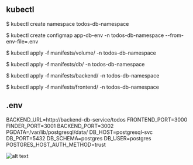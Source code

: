 ## kubectl

$ kubectl create namespace todos-db-namespace

$ kubectl create configmap app-db-env -n todos-db-namespace --from-env-file=.env

$ kubectl apply -f manifests/volume/ -n todos-db-namespace

$ kubectl apply -f manifests/db/ -n todos-db-namespace

$ kubectl apply -f manifests/backend/ -n todos-db-namespace

$ kubectl apply -f manifests/frontend/ -n todos-db-namespace

## .env

BACKEND_URL=http://backend-db-service/todos
FRONTEND_PORT=3000
FINDER_PORT=3001
BACKEND_PORT=3002
PGDATA=/var/lib/postgresql/data/
DB_HOST=postgresql-svc
DB_PORT=5432
DB_SCHEMA=postgres
DB_USER=postgres
POSTGRES_HOST_AUTH_METHOD=trust

![alt text](https://github.com/[username]/[reponame]/blob/[branch]/image.jpg?raw=true)


